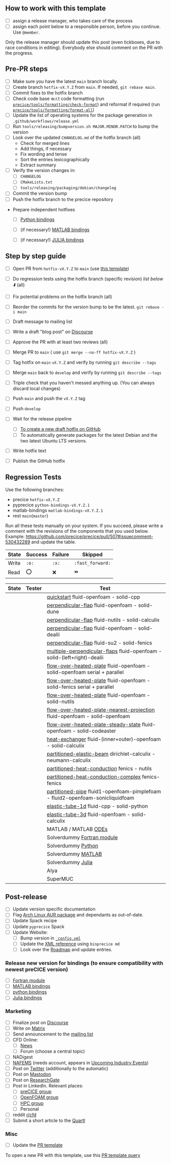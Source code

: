 ## How to work with this template

* [ ] assign a release manager, who takes care of the process
* [ ] assign each point below to a responsible person, before you continue. Use `@member`.

Only the release manager should update this post (even tickboxes, due to race conditions in editing). Everybody else should comment on the PR with the progress.


## Pre-PR steps

* [ ] Make sure you have the latest `main` branch locally.
* [ ] Create branch `hotfix-vX.Y.Z` from `main`. If needed, `git rebase main`.
* [ ] Commit fixes to the hotfix branch
* [ ] Check code base w.r.t code formatting (run [`precice/tools/formatting/check-format`](https://github.com/precice/precice/blob/develop/tools/formatting/check-format)) and reformat if required (run [`precice/tools/formatting/format-all`](https://github.com/precice/precice/blob/develop/tools/formatting/format-all))
* [ ] Update the list of operating systems for the package generation in `.github/workflows/release.yml`
* [ ] Run `tools/releasing/bumpversion.sh MAJOR.MINOR.PATCH` to bump the version
* [ ] Look over the updated `CHANGELOG.md` of the hotfix branch (all)
   * Check for merged lines
   * Add things, if necessary
   * Fix wording and tense
   * Sort the entries lexicographically
   * Extract summary
* [ ] Verify the version changes in:
   * [ ] `CHANGELOG`
   * [ ] `CMakeLists.txt`
   * [ ] `tools/releasing/packaging/debian/changelog`
* [ ] Commit the version bump
* [ ] Push the hotfix branch to the precice repository
* Prepare independent hotfixes
   * [ ] [Python bindings](https://github.com/precice/python-bindings/blob/develop/docs/hotfixGuide.md)
   * [ ] (if necessary!) [MATLAB bindings](https://github.com/precice/matlab-bindings/blob/develop/docs/hotfixGuide.md)
   * [ ] (if necessary!) [JULIA bindings](https://github.com/precice/PreCICE.jl)


## Step by step guide

* [ ] Open PR from `hotfix-vX.Y.Z` to `main` (use [this template](https://github.com/precice/precice/blob/develop/tools/releasing/PULL_REQUEST_TEMPLATE/hotfix_pull_request_template.md))
* [ ] Do regression tests using the hotfix branch (specific revision) _list below :arrow_down:_ (all)
* [ ] Fix potential problems on the hotfix branch (all)
* [ ] Reorder the commits for the version bump to be the latest. `git rebase -i main`
* [ ] Draft message to mailing list
* [ ] Write a draft "blog post" on [Discourse](https://precice.discourse.group/)
* [ ] Approve the PR with at least two reviews (all)
* [ ] Merge PR to `main` ( use `git merge --no-ff hotfix-vX.Y.Z` )
* [ ] Tag hotfix on `main` `vX.Y.Z` and verify by running `git describe --tags`
* [ ] Merge `main` back to `develop` and verify by running `git describe --tags`
* [ ] Triple check that you haven't messed anything up. (You can always discard local changes)
* [ ] Push `main` and push the `vX.Y.Z` tag
* [ ] Push `develop`
* [ ] Wait for the release pipeline
  * [ ] [To create a new draft hotfix on GitHub](https://github.com/precice/precice/releases)
  * [ ] To automatically generate packages for the latest Debian and the two latest Ubuntu LTS versions.
* [ ] Write hotfix text
* [ ] Publish the GitHub hotfix


## Regression Tests

Use the following branches:
* precice `hotfix-vX.Y.Z`
* pyprecice `python-bindings-vX.Y.Z.1`
* matlab-bindings `matlab-bindings-vX.Y.Z.1`
* rest `main`(`master`)

Run all these tests manually on your system. If you succeed, please write a comment with the revisions of the components that you used below. Example: https://github.com/precice/precice/pull/507#issuecomment-530432289 and update the table.

| State | Success | Failure | Skipped |
| --- | --- | --- | --- |
| Write | `:o:` | `:x:` | `:fast_forward:` |
| Read | :o: | :x: | :fast_forward: |

| State | Tester | Test |
| --- | --- | --- |
| | | [quickstart](https://github.com/precice/tutorials/tree/master/quickstart) fluid-openfoam - solid-cpp |
| | | [perpendicular-flap](https://github.com/precice/tutorials/tree/master/perpendicular-flap) fluid-openfoam - solid-dune |
| | | [perpendicular-flap](https://github.com/precice/tutorials/tree/master/perpendicular-flap) fluid-nutils - solid-calculix |
| | | [perpendicular-flap](https://github.com/precice/tutorials/tree/master/perpendicular-flap) fluid-openfoam - solid-dealii |
| | | [perpendicular-flap](https://github.com/precice/tutorials/tree/master/perpendicular-flap) fluid-su2 - solid-fenics |
| | | [multiple-perpendicular-flaps](https://github.com/precice/tutorials/tree/master/multiple-perpendicular-flaps) fluid-openfoam - solid-(left+right)-dealii |
| | | [flow-over-heated-plate](https://github.com/precice/tutorials/tree/master/flow-over-heated-plate) fluid-openfoam - solid-openfoam serial + parallel |
| | | [flow-over-heated-plate](https://github.com/precice/tutorials/tree/master/flow-over-heated-plate) fluid-openfoam - solid-fenics serial + parallel |
| | | [flow-over-heated-plate](https://github.com/precice/tutorials/tree/master/flow-over-heated-plate) fluid-openfoam - solid-nutils |
| | | [flow-over-heated-plate-nearest-projection](https://github.com/precice/tutorials/tree/master/flow-over-heated-plate-nearest-projection) fluid-openfoam - solid-openfoam |
| | | [flow-over-heated-plate-steady-state](https://github.com/precice/tutorials/tree/master/flow-over-heated-plate-steady-state) fluid-openfoam - solid-codeaster |
| | | [heat-exchanger](https://github.com/precice/tutorials/tree/master/heat-exchanger) fluid-(inner+outer)-openfoam - solid-calculix |
| | | [partitioned-elastic-beam](https://github.com/precice/tutorials/tree/master/partitioned-elastic-beam) dirichlet-calculix - neumann-calculix |
| | | [partitioned-heat-conduction](https://github.com/precice/tutorials/tree/master/partitioned-heat-conduction) fenics - nutils |
| | | [partitioned-heat-conduction-complex](https://github.com/precice/tutorials/tree/master/partitioned-heat-conduction-complex) fenics- fenics |
| | | [partitioned-pipe](https://github.com/precice/tutorials/tree/master/partitioned-pipe) fluid1-openfoam-pimplefoam - fluid2-openfoam-sonicliquidfoam |
| | | [elastic-tube-1d](https://github.com/precice/tutorials/tree/master/elastic-tube-1d) fluid-cpp - solid-python |
| | | [elastic-tube-3d](https://github.com/precice/tutorials/tree/master/elastic-tube-3d) fluid-openfoam - solid-calculix |
| | | MATLAB / MATLAB [ODEs](https://github.com/precice/matlab-bindings/tree/develop/tutorial) |
| | | Solverdummy [Fortran module](https://github.com/precice/fortran-module/tree/develop/examples/solverdummy) |
| | | Solverdummy [Python](https://github.com/precice/python-bindings/tree/develop/solverdummy) |
| | | Solverdummy [MATLAB](https://github.com/precice/matlab-bindings/tree/develop/solverdummy) |
| | | Solverdummy [Julia](https://github.com/precice/PreCICE.jl/tree/develop/solverdummy) |
| | | Alya |
| | | SuperMUC |

## Post-release

* [ ] Update version specific documentation
* [ ] Flag [Arch Linux AUR package](https://aur.archlinux.org/packages/precice) and dependants as out-of-date.
* [ ] Update Spack recipe
* [ ] Update `pyprecice` Spack
* [ ] Update Website:
    * [ ] Bump version in [`_config.yml`](https://github.com/precice/precice.github.io/blob/master/_config.yml)
    * [ ] Update the [XML reference](https://github.com/precice/precice.github.io/blob/master/_includes/xmlreference.md) using `binprecice md`
    * [ ] Look over the [Roadmap](https://www.precice.org/fundamentals-roadmap.html) and update entries.

### Release new version for bindings (to ensure compatibility with newest preCICE version)

- [ ] [Fortran module](https://github.com/precice/fortran-module/compare/master...develop)
- [ ] [MATLAB bindings](https://github.com/precice/matlab-bindings/blob/develop/docs/hotfixGuide.md)
- [ ] [python bindings](https://github.com/precice/python-bindings/blob/develop/docs/hotfixGuide.md)
- [ ] [Julia bindings](https://github.com/precice/PreCICE.jl)

### Marketing

* [ ] Finalize post on [Discourse](https://precice.discourse.group/)
* [ ] Write on [Matrix](https://matrix.to/#/#precice_lobby:gitter.im?web-instance[element.io]=app.gitter.im)
* [ ] Send announcement to the [mailing list](https://mailman.informatik.uni-stuttgart.de/mailman/listinfo/precice)
* [ ] CFD Online:
     * [ ] [News](https://www.cfd-online.com/Forum/news.cgi/form/0)
     * [ ] Forum (choose a central topic)
* [ ] NADigest
* [ ] [NAFEMS](https://www.nafems.org/mynafems/submitnews/) (needs account, appears in [Upcoming Industry Events](https://www.nafems.org/events/industry-events/))
* [ ] Post on [Twitter](https://twitter.com/preCICE_org) (additionally to the automatic)
* [ ] Post on [Mastodon](https://fosstodon.org/@precice)
* [ ] Post on [ResearchGate](https://www.researchgate.net/project/preCICE)
* [ ] Post in LinkedIn. Relevant places:
    * [ ] [preCICE group](https://www.linkedin.com/groups/9073912/)
    * [ ] [OpenFOAM group](https://www.linkedin.com/groups/1920608/)
    * [ ] [HPC group](https://www.linkedin.com/groups/87791/)
    * [ ] Personal
* [ ] reddit [r/cfd](https://www.reddit.com/r/CFD/)
* [ ] Submit a short article to the [Quartl](https://www.in.tum.de/en/i05/further-activities/quartl/)

### Misc

* [ ] Update the [PR template](https://github.com/precice/precice/blob/develop/tools/releasing/PULL_REQUEST_TEMPLATE/hotfix_pull_request_template.md)

To open a new PR with this template, use this [PR template query](https://github.com/precice/precice/compare/new?template=hotfix_pull_request_template.md)
